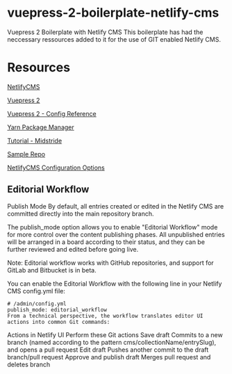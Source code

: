 # vuepress-2-boilerplate-netlify-cms
Vuepress 2 Boilerplate with Netlify CMS
This boilerplate has had the neccessary ressources added to it for the use of GIT enabled Netlify CMS.

# Resources

[NetlifyCMS](https://www.netlifycms.org)

[Vuepress 2](https://v2.vuepress.vuejs.org)

[Vuepress 2 - Config Reference](https://v2.vuepress.vuejs.org/reference/default-theme/config.html#logo)

[Yarn Package Manager](https://yarnpkg.com/getting-started)

[Tutorial - Midstride](https://midstride.com/vuepress-netlify-cms-integration/)

[Sample Repo](https://github.com/andreliem/vuepress-netlify-cms)

[NetlifyCMS Configuration Options](https://www.netlifycms.org/docs/configuration-options/)

## Editorial Workflow

Publish Mode
By default, all entries created or edited in the Netlify CMS are committed directly into the main repository branch.

The publish_mode option allows you to enable "Editorial Workflow" mode for more control over the content publishing phases. All unpublished entries will be arranged in a board according to their status, and they can be further reviewed and edited before going live.

Note: Editorial workflow works with GitHub repositories, and support for GitLab and Bitbucket is in beta.

You can enable the Editorial Workflow with the following line in your Netlify CMS config.yml file:

```
# /admin/config.yml
publish_mode: editorial_workflow
From a technical perspective, the workflow translates editor UI actions into common Git commands:
```

Actions in Netlify UI	Perform these Git actions
Save draft	Commits to a new branch (named according to the pattern cms/collectionName/entrySlug), and opens a pull request
Edit draft	Pushes another commit to the draft branch/pull request
Approve and publish draft	Merges pull request and deletes branch
